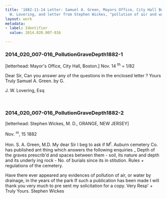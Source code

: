 ```yaml
---
title: '1882-11-14 Letter: Samuel A. Green, Mayors Office, City Hall Boston,  to J.
  W. Lovering, and letter from Stephen Wickes, "pollution of air and water," 2014.020.007-016'
layout: work
metadata:
- label: Identifier
  value: 2014.020.007-016

---
```

<div class="pages">
<div id="page-1485697">
<h3><a name="page-1485697">2014_020_007-016_PollutionGraveDepth1882-1</a></h3>
<div class="page-content">
<p>[letterhead: Mayor's Office,<span class='line-break'> </span>City Hall, Boston.]<span class='line-break'> </span>Nov. 14 <sup>th</sup> = 1/82</p>
<p>Dear Sir,<span class='line-break'> </span>Can you answer any<span class='line-break'> </span>of the questions in the <span class='line-break'> </span>enclosed letter ?<span class='line-break'> </span>Yours Truly<span class='line-break'> </span>Samuel A. Green.<span class='line-break'> </span>by G.</p>
<p>J. W. Lovering, Esq</p>
</div>
</div>
<br />
<div id="page-1485698">
<h3><a name="page-1485698">2014_020_007-016_PollutionGraveDepth1882-2</a></h3>
<div class="page-content">
<p>[letterhead: Stephen Wickes, M. D.,<span class='line-break'> </span>ORANGE, NEW JERSEY]</p>
<p>Nov. <sup>m</sup>, 15 1882</p>
<p>Hon. S. A. Green, M.D. <span class='line-break'> </span>My dear Sir<span class='line-break'> </span>I beg to ask if M<sup>t</sup>. Au<span class='line-break'></span>burn cemetery Co. has published ant<span class='line-break'> </span>thing which answers the following<span class='line-break'> </span>enquiries _ Depth of the graves prescrib'd<span class='line-break'> </span>and spaces between them - soil, its<span class='line-break'> </span>nature and depth and its underly<span class='line-break'> </span>ing rock - No. of burials since its in<span class='line-break'> </span>stitution. Rules + regulations of the<span class='line-break'> </span>cemetery.</p>
<p>Have there ever appeared any<span class='line-break'> </span>evidences of pollution of air, or water<span class='line-break'> </span>by drainage, in the years of the park<span class='line-break'> </span>If such a publication has been made<span class='line-break'> </span>I will thank you very much to pre<span class='line-break'> </span>sent my solicitation for a copy.<span class='line-break'> </span>Very Resp' + Truly<span class='line-break'> </span>Yours. Stephen Wickes</p>
</div>
</div>
<br />
</div>

